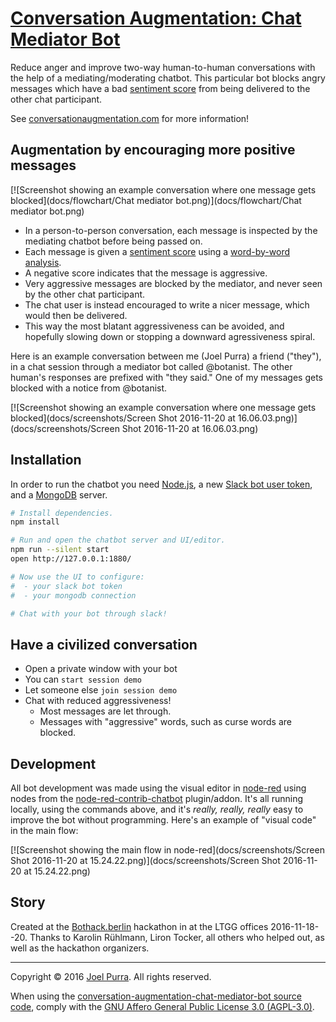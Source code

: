 # [Conversation Augmentation: Chat Mediator Bot](https://github.com/joelpurra/conversation-augmentation-chat-mediator-bot)

Reduce anger and improve two-way human-to-human conversations with the help of a mediating/moderating chatbot. This particular bot blocks angry messages which have a bad [sentiment score](https://en.wikipedia.org/wiki/Sentiment_analysis) from being delivered to the other chat participant.

See [conversationaugmentation.com](http://conversationaugmentation.com/) for more information!



## Augmentation by encouraging more positive messages

[![Screenshot showing an example conversation where one message gets blocked](docs/flowchart/Chat mediator bot.png)](docs/flowchart/Chat mediator bot.png)

- In a person-to-person conversation, each message is inspected by the mediating chatbot before being passed on.
- Each message is given a [sentiment score](https://en.wikipedia.org/wiki/Sentiment_analysis) using a [word-by-word analysis](https://github.com/thisandagain/sentiment).
- A negative score indicates that the message is aggressive.
- Very aggressive messages are blocked by the mediator, and never seen by the other chat participant.
- The chat user is instead encouraged to write a nicer message, which would then be delivered.
- This way the most blatant aggressiveness can be avoided, and hopefully slowing down or stopping a downward agressiveness spiral.

Here is an example conversation between me (Joel Purra) a friend ("they"), in a chat session through a mediator bot called @botanist. The other human's responses are prefixed with "they said." One of my messages gets blocked with a notice from @botanist.

[![Screenshot showing an example conversation where one message gets blocked](docs/screenshots/Screen Shot 2016-11-20 at 16.06.03.png)](docs/screenshots/Screen Shot 2016-11-20 at 16.06.03.png)



## Installation

In order to run the chatbot you need [Node.js](https://nodejs.org/en/), a new [Slack bot user token](https://api.slack.com/bot-users), and a [MongoDB](https://www.mongodb.com/) server.

```bash
# Install dependencies.
npm install

# Run and open the chatbot server and UI/editor.
npm run --silent start
open http://127.0.0.1:1880/

# Now use the UI to configure:
#  - your slack bot token
#  - your mongodb connection

# Chat with your bot through slack!
```



## Have a civilized conversation

- Open a private window with your bot
- You can `start session demo`
- Let someone else `join session demo`
- Chat with reduced aggressiveness!
  - Most messages are let through.
  - Messages with "aggressive" words, such as curse words are blocked.



## Development

All bot development was made using the visual editor in [node-red](https://nodered.org/) using nodes from the [node-red-contrib-chatbot](https://github.com/guidone/node-red-contrib-chatbot) plugin/addon. It's all running locally, using the commands above, and it's *really, really, really* easy to improve the bot without programming. Here's an example of "visual code" in the main flow:

[![Screenshot showing the main flow in node-red](docs/screenshots/Screen Shot 2016-11-20 at 15.24.22.png)](docs/screenshots/Screen Shot 2016-11-20 at 15.24.22.png)



## Story

Created at the [Bothack.berlin](http://bothack.berlin/) hackathon in at the LTGG offices 2016-11-18--20. Thanks to Karolin Rühlmann, Liron Tocker, all others who helped out, as well as the hackathon organizers.

---

Copyright &copy; 2016 [Joel Purra](https://joelpurra.com/). All rights reserved.

When using the [conversation-augmentation-chat-mediator-bot source code](https://github.com/joelpurra/conversation-augmentation-chat-mediator-bot), comply with the [GNU Affero General Public License 3.0 (AGPL-3.0)](https://en.wikipedia.org/wiki/Affero_General_Public_License).
